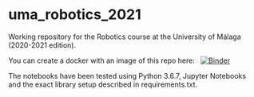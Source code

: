 # uma_robotics_2021

Working repository for the Robotics course at the University of Málaga (2020-2021 edition).

You can create a docker with an image of this repo here: &nbsp; [![Binder](https://mybinder.org/badge_logo.svg)](https://mybinder.org/v2/gh/franciscoperdiguero/robotics.git/main)

The notebooks have been tested using Python 3.6.7, Jupyter Notebooks and the exact library setup described in requirements.txt.
